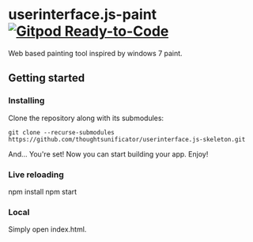 # userinterface.js-paint [![Gitpod Ready-to-Code](https://img.shields.io/badge/Gitpod-ready--to--code-blue?logo=gitpod)](https://gitpod.io/#https://github.com/thoughtsunificator/userinterface.js-paint)

Web based painting tool inspired by windows 7 paint.

## Getting started

### Installing

Clone the repository along with its submodules:

```git clone --recurse-submodules https://github.com/thoughtsunificator/userinterface.js-skeleton.git```

And... You're set! Now you can start building your app. Enjoy!

### Live reloading

npm install
npm start

### Local

Simply open index.html.